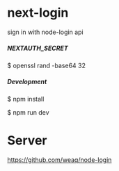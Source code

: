 # next-login
sign in with node-login api

##### NEXTAUTH_SECRET
$ openssl rand -base64 32

##### Development
$ npm install

$ npm run dev

# Server
https://github.com/weaq/node-login
